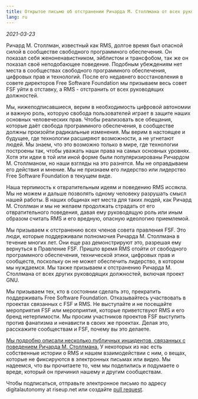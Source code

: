 ```yaml
---
title: Открытое письмо об отстранении Ричарда М. Столлмана от всех руководящих должностей
lang: ru
---
```


*2021-03-23*

Ричард М. Столлман, известный как RMS, долгое время был опасной силой в сообществе свободного программного обеспечения. Он показал себя женоненавистником, эйблистом и трансфобом, так же он показал своё неподобающее поведение. Подобным убеждениям нет места в сообществах свободного программного обеспечения, цифровых прав и технологий. После его недавнего восстановления в совете директоров Free Software Foundation мы призываем весь совет FSF уйти в отставку, а RMS - отстранить от всех руководящих должностей.

Мы, нижеподписавшиеся, верим в необходимость цифровой автономии и важную роль, которую свобода пользователей играет в защите наших основных человеческих прав. Чтобы реализовать все обещания, которые даёт свобода программного обеспечения, в сообществе должны произойти радикальные изменения. Мы верим в настоящее и будущее, где технологии расширяют возможности, а не угнетают людей. Мы знаем, что это возможно только в мире, где технологии построены так, чтобы уважать наши права на самых основных уровнях. Хотя эти идеи в той или иной форме были популяризированы Ричардом М. Столлманом, но наши взгляды на это разнятся. Мы не оправдываем его действия и мнение. Мы не признаем его лидерство или лидерство Free Software Foundation в текущем виде.

Наша терпимость к отвратительным идеям и поведению RMS иссякла. Мы не можем и дальше позволять одному человеку разрушать смысл нашей работы. В наших общинах нет места для таких людей, как Ричард М. Столлман и мы не желаем продолжать страдать от его отвратительного поведения, давая ему руководящую роль или иным образом считать RMS и его вредную, опасную идеологию приемлемой.

Мы призываем к отстранению всех членов совета правления FSF. Это люди, которые поддерживали полномочия Ричарда М. Столлмана в течение многих лет. Они еще раз демонстрируют это, разрешая ему вернуться в Правление FSF. Пришло время RMS отойти от свободного программного обеспечения, технической этики, цифровых прав и сообществ, поскольку он не может обеспечить лидерство, в котором мы нуждаемся. Мы также призываем к отстранению Ричарда М. Столлмана от всех других руководящих должностей, включая проект GNU.

Мы призываем тех, кто в состоянии сделать это, прекратить поддерживать Free Software Foundation. Отказывайтесь участвовать в проектах связанных с FSF и RMS. Не выступайте и не посещайте мероприятия FSF или мероприятия, которые приветствуют RMS и его бренд нетерпимости. Мы просим участников проектов FSF выступить против фанатизма и ненависти в своих же проектах. Делая это, расскажите сообществам и FSF, почему вы это делаете.

[Мы подробно описали несколько публичных инцидентов, связанных с поведением Ричарда М. Столлмана.](https://rms-open-letter.github.io/appendix.ru) У некоторых из нас есть собственные истории о RMS и нашем взаимодействии с ним, о вещах, которые не фиксируются в электронных письмах или видео. Мы надеемся, что вы прочитаете то, чем мы поделились и подумаете о вреде, который он причинил нашему и другим сообществам.

Чтобы подписаться, отправьте электронное письмо по адресу digitalautonomy at riseup.net или создайте [pull request](https://github.com/rms-open-letter/rms-open-letter.github.io/pulls).
